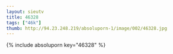 ```yaml
--- 
layout: sieutv
title: 46328
tags: ["46k"]
thumb: http://94.23.248.219/absoluporn-1/image/002/46328.jpg
---
```

{% include absoluporn key="46328" %} 
